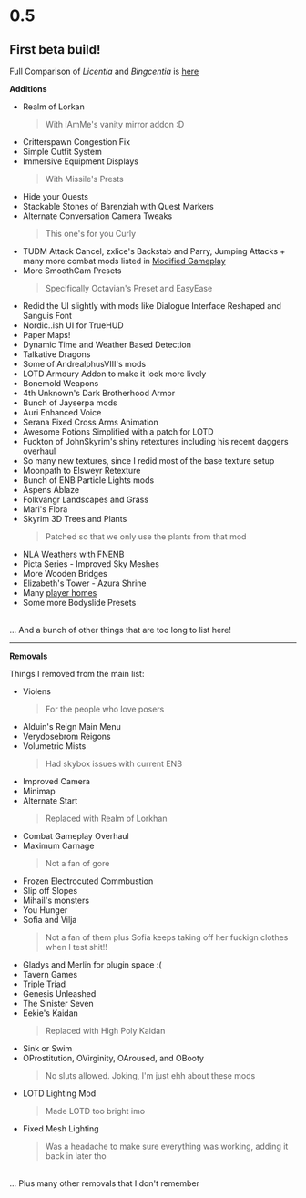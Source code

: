 # 0.5
## First beta build!

Full Comparison of _Licentia_ and _Bingcentia_ is [here](https://loadorderlibrary.com/compare/bingcentia/licentia)


**Additions**
- Realm of Lorkan
    >With iAmMe's vanity mirror addon :D
- Critterspawn Congestion Fix
- Simple Outfit System
- Immersive Equipment Displays
    >With Missile's Prests
- Hide your Quests
- Stackable Stones of Barenziah with Quest Markers
- Alternate Conversation Camera Tweaks 
  >This one's for you Curly
- TUDM Attack Cancel, zxlice's Backstab and Parry, Jumping Attacks + many more combat mods listed in [Modified Gameplay](Modified%20Gameplay.md)
- More SmoothCam Presets
  > Specifically Octavian's Preset and EasyEase
- Redid the UI slightly with mods like Dialogue Interface Reshaped and Sanguis Font
- Nordic..ish UI for TrueHUD
- Paper Maps!
- Dynamic Time and Weather Based Detection
- Talkative Dragons
- Some of AndrealphusVIII's mods
- LOTD Armoury Addon to make it look more lively
- Bonemold Weapons
- 4th Unknown's Dark Brotherhood Armor
- Bunch of Jayserpa mods
- Auri Enhanced Voice
- Serana Fixed Cross Arms Animation
- Awesome Potions Simplified with a patch for LOTD
- Fuckton of JohnSkyrim's shiny retextures including his recent daggers overhaul
- So many new textures, since I redid most of the base texture setup
- Moonpath to Elsweyr Retexture
-  Bunch of ENB Particle Lights mods
-  Aspens Ablaze
-  Folkvangr Landscapes and Grass
-  Mari's Flora
-  Skyrim 3D Trees and Plants
    > Patched so that we only use the plants from that mod
- NLA Weathers with FNENB
- Picta Series - Improved Sky Meshes
- More Wooden Bridges
- Elizabeth's Tower - Azura Shrine
- Many [player homes](Modified%20Gameplay.md)
- Some more Bodyslide Presets


<br>
... And a bunch of other things that are too long to list here!

***

**Removals**

Things I removed from the main list:

- Violens
  > For the people who love posers
- Alduin's Reign Main Menu
- Verydosebrom Reigons
- Volumetric Mists
  > Had skybox issues with current ENB
- Improved Camera
- Minimap
- Alternate Start
  > Replaced with Realm of Lorkhan
- Combat Gameplay Overhaul
- Maximum Carnage 
  > Not a fan of gore
- Frozen Electrocuted Commbustion
- Slip off Slopes
- Mihail's monsters
- You Hunger
- Sofia and Vilja
  > Not a fan of them plus Sofia keeps taking off her fuckign clothes when I test shit!!
- Gladys and Merlin for plugin space :(
- Tavern Games
- Triple Triad
- Genesis Unleashed
- The Sinister Seven
- Eekie's Kaidan
  > Replaced with High Poly Kaidan
- Sink or Swim
- OProstitution, OVirginity, OAroused, and OBooty 
  >No sluts allowed. Joking, I'm just ehh about these mods
- LOTD Lighting Mod 
  > Made LOTD too bright imo
- Fixed Mesh Lighting 
  > Was a headache to make sure everything was working, adding it back in later tho

<br>
... Plus many other removals that I don't remember
